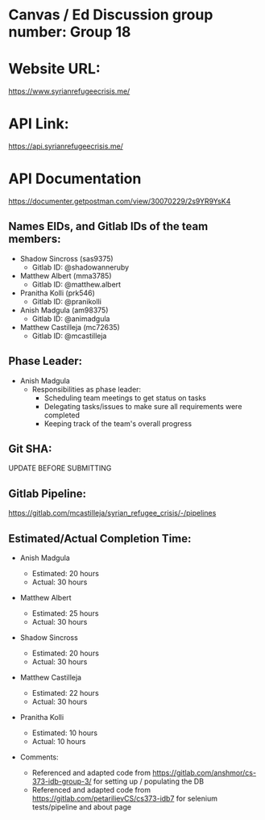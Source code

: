 # Canvas / Ed Discussion group number: Group 18

# Website URL:
https://www.syrianrefugeecrisis.me/

# API Link:
https://api.syrianrefugeecrisis.me/

# API Documentation
https://documenter.getpostman.com/view/30070229/2s9YR9YsK4

## Names EIDs, and Gitlab IDs of the team members:
* Shadow Sincross (sas9375)
    * Gitlab ID: @shadowanneruby
* Matthew Albert (mma3785)
    * Gitlab ID: @matthew.albert
* Pranitha Kolli (prk546)
    * Gitlab ID: @pranikolli
* Anish Madgula (am98375)
    * Gitlab ID: @animadgula
* Matthew Castilleja (mc72635)
    * Gitlab ID: @mcastilleja

## Phase Leader:
* Anish Madgula
    * Responsibilities as phase leader:
        * Scheduling team meetings to get status on tasks
        * Delegating tasks/issues to make sure all requirements were completed
        * Keeping track of the team's overall progress

## Git SHA:
UPDATE BEFORE SUBMITTING

## Gitlab Pipeline:
https://gitlab.com/mcastilleja/syrian_refugee_crisis/-/pipelines

## Estimated/Actual Completion Time:
* Anish Madgula
    * Estimated: 20 hours
    * Actual: 30 hours
* Matthew Albert
    * Estimated: 25 hours
    * Actual: 30 hours
* Shadow Sincross
    * Estimated: 20 hours
    * Actual: 30 hours
* Matthew Castilleja
    * Estimated: 22 hours
    * Actual: 30 hours
* Pranitha Kolli
    * Estimated: 10 hours
    * Actual: 10 hours

* Comments: 
    - Referenced and adapted code from https://gitlab.com/anshmor/cs-373-idb-group-3/ for setting up / populating the DB
    - Referenced and adapted code from https://gitlab.com/petarilievCS/cs373-idb7 for selenium tests/pipeline and about page